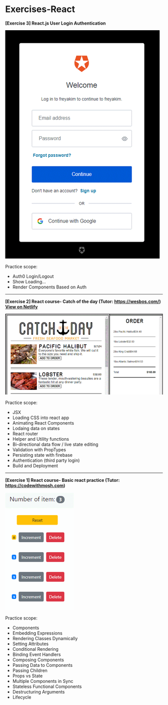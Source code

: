 ﻿# Exercises-React
 **[Exercise 3] React.js User Login Authentication**<br>
 
 ![basic_auth0](./screenShots/exercise3_basic_auth0.GIF?)
 

 Practice scope:
* Auth0 Login/Logout
* Show Loading...
* Render Components Based on Auth

----------------------------------------------------------------------------------------
 **[Exercise 2] React course- Catch of the day (Tutor: https://wesbos.com/)**<br>
 **[View on Netlify](https://relaxed-hodgkin-bc2f0a.netlify.app/)**<br>
 
 ![catch_of_the_day](./screenShots/exercise2_catch_of_the_day.gif?)
 

 Practice scope:
* JSX
* Loading CSS into react app
* Animating React Components
* Lodaing data on states
* React router
* Helper and Utility functions
* Bi-directional data flow / live state editing
* Validation with PropTypes
* Persisting state with firebase
* Authentication (third party login)
* Build and Deployment 

----------------------------------------------------------------------------------------
 
**[Exercise 1] React course- Basic react practice (Tutor: https://codewithmosh.com)** 

![basic react](./screenShots/exercise1_basic_react.gif?)

Practice scope:
* Components
* Embedding Expressions
* Rendering Classes Dynamically
* Setting Attributes
* Conditional Rendering
* Binding Event Handlers
* Composing Components
* Passing Data to Components
* Passing Children
* Props vs State
* Multiple Components in Sync 
* Stateless Functional Components
* Destructuring Arguments
* Lifecycle

